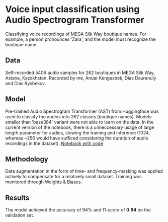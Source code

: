 # Voice input classification using Audio Spectrogram Transformer
Classifying voice recordings of MEGA Silk Way boutique names. For example, a person pronounces 'Zara', and the model must recognize the boutique name.

## Data
Self-recorded 5406 audio samples for 262 boutiques in MEGA Silk Way, Astana, Kazakhstan. Recorded by me, Anuar Kengesbek, Dias Daurenuly and Dias Rysbekov.

## Model
Pre-trained Audio Spectrogram Transformer (AST) from Huggingface was used to classify the audios into 262 classes (boutique names). Models smaller than 'base384' variant were not able to learn on the data. In the current version of the notebook, there is a unneccessary usage of large length parameter for audios, slowing the training and inference (1024, whereas ~256 would have sufficed considering the duration of audio recordings in the dataset). [Notebook with code](https://github.com/luftpro/mega-name-recognition/blob/main/mall-audio-rec.ipynb)

## Methodology
Data augmentation in the form of time- and frequency-masking was applied actively to compensate for a relatively small dataset. Training was monitored through [Weights & Biases](https://wandb.ai/).

## Results
The model achieved the accuracy of 94% and f1-score of **0.94** on the validation set.
